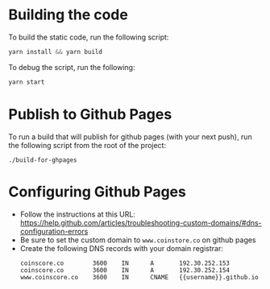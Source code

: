 # Building the code 
To build the static code, run the following script:
```js
yarn install && yarn build
```

To debug the script, run the following:
```js
yarn start 
```

# Publish to Github Pages
To run a build that will publish for github pages (with your next push), run the following script from the root of the project:
```
./build-for-ghpages
```

# Configuring Github Pages
* Follow the instructions at this URL: https://help.github.com/articles/troubleshooting-custom-domains/#dns-configuration-errors
* Be sure to set the custom domain to `www.coinstore.co` on github pages
* Create the following DNS records with your domain registrar:
    ```
    coinscore.co        3600    IN      A       192.30.252.153
    coinscore.co        3600    IN      A       192.30.252.154
    www.coinscore.co    3600    IN      CNAME   {{username}}.github.io
    ```